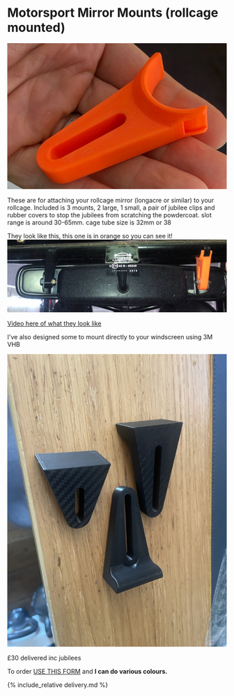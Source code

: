 # Motorsport Mirror Mounts (rollcage mounted)
![momimo-hand.jpeg](img/momimo-hand.jpeg)

These are for attaching your rollcage mirror (longacre or similar) to your rollcage.
Included is 3 mounts, 2 large, 1 small, a pair of jubilee clips and rubber covers to stop the jubilees from scratching the powdercoat. slot range is around 30-65mm. 
cage tube size is 32mm or 38 

They look like this, this one is in orange so you can see it!
![img/momimo.jpeg](img/momimo.jpeg) 

[Video here of what they look like](https://youtu.be/YTZIwV7VNT0)

I've also designed some to mount directly to your windscreen using 3M VHB 

![screen mount](img/screen-mount.jpeg)

£30 delivered inc jubilees 

To order [USE THIS FORM](https://forms.gle/DpTGsNrgPXGaVSZi8) and **I can do various colours.**

{% include_relative delivery.md %}